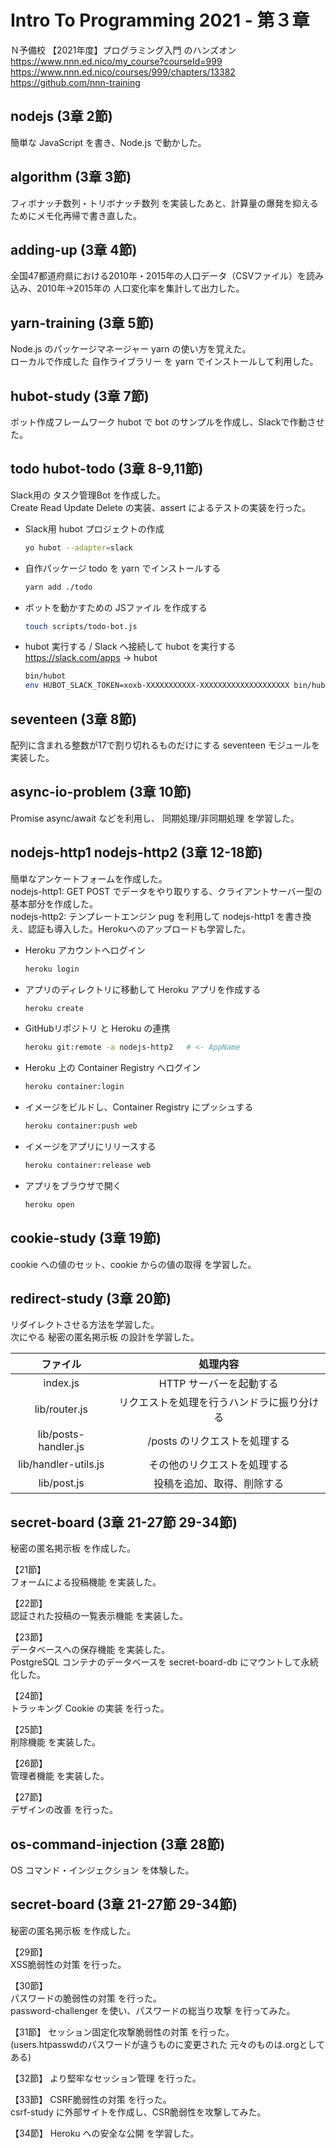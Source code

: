 # Intro To Programming 2021 - 第３章

Ｎ予備校 【2021年度】プログラミング入門 のハンズオン  
https://www.nnn.ed.nico/my_course?courseId=999  
https://www.nnn.ed.nico/courses/999/chapters/13382  
https://github.com/nnn-training  


## nodejs (3章 2節)

簡単な JavaScript を書き、Node.js で動かした。  


## algorithm (3章 3節)

フィボナッチ数列・トリボナッチ数列 を実装したあと、計算量の爆発を抑えるためにメモ化再帰で書き直した。   


## adding-up (3章 4節)

全国47都道府県における2010年・2015年の人口データ（CSVファイル）を読み込み、2010年→2015年の 人口変化率を集計して出力した。  


## yarn-training (3章 5節)

Node.js のパッケージマネージャー yarn の使い方を覚えた。  
ローカルで作成した 自作ライブラリー を yarn でインストールして利用した。  


## hubot-study (3章 7節)

ボット作成フレームワーク hubot で bot のサンプルを作成し、Slackで作動させた。  


## todo hubot-todo (3章 8-9,11節)

Slack用の タスク管理Bot を作成した。  
Create Read Update Delete の実装、assert によるテストの実装を行った。  

- Slack用 hubot プロジェクトの作成  
	```sh
	yo hubot --adapter=slack
	```
- 自作パッケージ todo を yarn でインストールする  
	```sh
	yarn add ./todo
	```
- ボットを動かすための JSファイル を作成する  
	```sh
	touch scripts/todo-bot.js
	```
- hubot 実行する / Slack へ接続して hubot を実行する  
	https://slack.com/apps -> hubot  
	```sh
	bin/hubot
	env HUBOT_SLACK_TOKEN=xoxb-XXXXXXXXXXX-XXXXXXXXXXXXXXXXXXXX bin/hubot --adapter slack
	```


## seventeen (3章 8節)

配列に含まれる整数が17で割り切れるものだけにする seventeen モジュールを実装した。  


## async-io-problem (3章 10節)

Promise async/await などを利用し、 同期処理/非同期処理 を学習した。  


## nodejs-http1 nodejs-http2 (3章 12-18節)

簡単なアンケートフォームを作成した。  
nodejs-http1: GET POST でデータをやり取りする、クライアントサーバー型の基本部分を作成した。  
nodejs-http2: テンプレートエンジン pug を利用して nodejs-http1 を書き換え、認証も導入した。Herokuへのアップロードも学習した。  

- Heroku アカウントへログイン  
  ```sh
  heroku login
  ```
- アプリのディレクトリに移動して Heroku アプリを作成する  
  ```sh
  heroku create
  ```
- GitHubリポジトリ と Heroku の連携  
  ```sh
  heroku git:remote -a nodejs-http2   # <- AppName
  ```

- Heroku 上の Container Registry へログイン  
  ```sh
  heroku container:login
  ```
- イメージをビルドし、Container Registry にプッシュする  
  ```sh
  heroku container:push web
  ```
- イメージをアプリにリリースする  
  ```sh
  heroku container:release web
  ```
- アプリをブラウザで開く  
  ```sh
  heroku open
  ```


## cookie-study (3章 19節)

cookie への値のセット、cookie からの値の取得 を学習した。  


## redirect-study (3章 20節)

リダイレクトさせる方法を学習した。  
次にやる 秘密の匿名掲示板 の設計を学習した。  

|ファイル            |処理内容                                  |
|:------------------:|:----------------------------------------:|
|index.js            |HTTP サーバーを起動する                   |
|lib/router.js       |リクエストを処理を行うハンドラに振り分ける|
|lib/posts-handler.js|/posts のリクエストを処理する             |
|lib/handler-utils.js|その他のリクエストを処理する              |
|lib/post.js         |投稿を追加、取得、削除する                |


## secret-board (3章 21-27節 29-34節)

秘密の匿名掲示板 を作成した。  

【21節】  
フォームによる投稿機能 を実装した。  

【22節】  
認証された投稿の一覧表示機能 を実装した。  

【23節】  
データベースへの保存機能 を実装した。  
PostgreSQL コンテナのデータベースを secret-board-db にマウントして永続化した。  

【24節】  
トラッキング Cookie の実装 を行った。  

【25節】  
削除機能 を実装した。  

【26節】  
管理者機能 を実装した。  

【27節】  
デザインの改善 を行った。  


## os-command-injection (3章 28節)

OS コマンド・インジェクション を体験した。  


## secret-board (3章 21-27節 29-34節)

秘密の匿名掲示板 を作成した。  

【29節】  
XSS脆弱性の対策 を行った。  

【30節】  
パスワードの脆弱性の対策 を行った。  
password-challenger を使い、パスワードの総当り攻撃 を行ってみた。  

【31節】
セッション固定化攻撃脆弱性の対策 を行った。  
(users.htpasswdのパスワードが違うものに変更された 元々のものは.orgとしてある)  

【32節】
より堅牢なセッション管理 を行った。  

【33節】
CSRF脆弱性の対策 を行った。  
csrf-study に外部サイトを作成し、CSR脆弱性を攻撃してみた。  

【34節】
Heroku への安全な公開 を学習した。  

